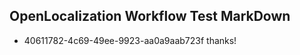 ## OpenLocalization Workflow Test MarkDown

* 40611782-4c69-49ee-9923-aa0a9aab723f 
thanks!



<!--HONumber=Jan16_HO3-->
